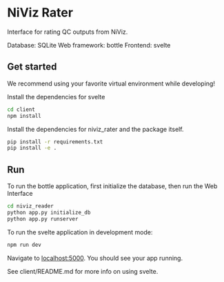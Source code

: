 # NiViz Rater

Interface for rating QC outputs from NiViz. 

Database: SQLite
Web framework: bottle 
Frontend: svelte 

## Get started

We recommend using your favorite virtual environment while developing!

Install the dependencies for svelte

```bash
cd client
npm install
```

Install the dependencies for niviz_rater and the package itself.
```bash
pip install -r requirements.txt
pip install -e .
```

## Run

To run the bottle application, first initialize the database, 
then run the Web Interface
```bash
cd niviz_reader
python app.py initialize_db
python app.py runserver
```

To run the svelte application in development mode:

```bash
npm run dev
```

Navigate to [localhost:5000](http://localhost:5000). You should see your app running. 


See client/README.md for more info on using svelte.


